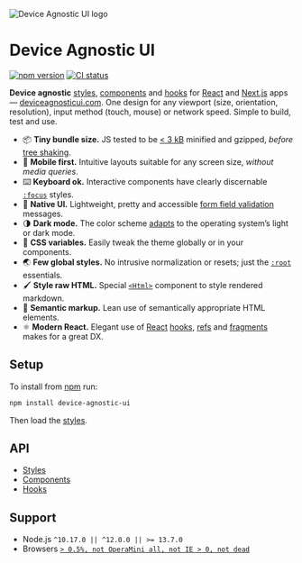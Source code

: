 ![Device Agnostic UI logo](https://cdn.jsdelivr.net/gh/jaydenseric/device-agnostic-ui/device-agnostic-ui-logo.svg)

# Device Agnostic UI

[![npm version](https://badgen.net/npm/v/device-agnostic-ui)](https://npm.im/device-agnostic-ui) [![CI status](https://github.com/jaydenseric/device-agnostic-ui/workflows/CI/badge.svg)](https://github.com/jaydenseric/device-agnostic-ui/actions)

**Device agnostic** [styles](https://deviceagnosticui.com/styles), [components](https://deviceagnosticui.com/components) and [hooks](https://deviceagnosticui.com/hooks) for [React](https://reactjs.org) and [Next.js](https://nextjs.org) apps — [deviceagnosticui.com](https://deviceagnosticui.com). One design for any viewport (size, orientation, resolution), input method (touch, mouse) or network speed. Simple to build, test and use.

- 📦 **Tiny bundle size.** JS tested to be [< 3 kB](https://bundlephobia.com/result?p=device-agnostic-ui) minified and gzipped, _before_ [tree shaking](https://webpack.js.org/guides/tree-shaking).
- 📱 **Mobile first.** Intuitive layouts suitable for any screen size, _without media queries_.
- ⌨️ **Keyboard ok.** Interactive components have clearly discernable [`:focus`](https://developer.mozilla.org/en-US/docs/Web/CSS/:focus) styles.
- 🚨 **Native UI.** Lightweight, pretty and accessible [form field validation](https://developer.mozilla.org/en-US/docs/Web/API/Constraint_validation) messages.
- 🌗 **Dark mode.** The color scheme [adapts](https://developer.mozilla.org/en-US/docs/Web/CSS/@media/prefers-color-scheme) to the operating system’s light or dark mode.
- 🎨 **CSS variables.** Easily tweak the theme globally or in your components.
- 🌏 **Few global styles.** No intrusive normalization or resets; just the [`:root`](https://developer.mozilla.org/en-US/docs/Web/CSS/:root) essentials.
- 🖌 **Style raw HTML.** Special [`<Html>`](https://deviceagnosticui.com/components/Html) component to style rendered markdown.
- 🧠 **Semantic markup.** Lean use of semantically appropriate HTML elements.
- ⚛️ **Modern React.** Elegant use of [React](https://reactjs.org) [hooks](https://reactjs.org/docs/react-api.html#hooks), [refs](https://reactjs.org/docs/react-api.html#refs) and [fragments](https://reactjs.org/docs/react-api.html#fragments) makes for a great DX.

## Setup

To install from [npm](https://npmjs.com) run:

```sh
npm install device-agnostic-ui
```

Then load the [styles](https://deviceagnosticui.com/styles).

## API

- [Styles](https://deviceagnosticui.com/styles)
- [Components](https://deviceagnosticui.com/components)
- [Hooks](https://deviceagnosticui.com/hooks)

## Support

- Node.js `^10.17.0 || ^12.0.0 || >= 13.7.0`
- Browsers [`> 0.5%, not OperaMini all, not IE > 0, not dead`](https://browserl.ist/?q=%3E+0.5%25%2C+not+OperaMini+all%2C+not+IE+%3E+0%2C+not+dead)
